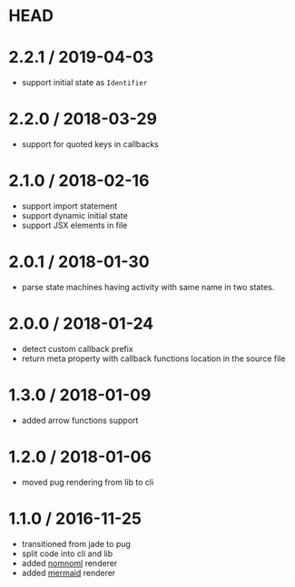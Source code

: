 # HEAD

# 2.2.1 / 2019-04-03

- support initial state as `Identifier`

# 2.2.0 / 2018-03-29

- support for quoted keys in callbacks

# 2.1.0 / 2018-02-16

- support import statement
- support dynamic initial state
- support JSX elements in file

# 2.0.1 / 2018-01-30

- parse state machines having activity with same name in two states.

# 2.0.0 / 2018-01-24

- detect custom callback prefix
- return meta property with callback functions location in the source file

# 1.3.0 / 2018-01-09

- added arrow functions support

# 1.2.0 / 2018-01-06

- moved pug rendering from lib to cli

# 1.1.0 / 2016-11-25

- transitioned from jade to pug
- split code into cli and lib
- added [nomnoml](http://www.nomnoml.com) renderer
- added [mermaid](http://knsv.github.io/mermaid/#mermaid) renderer
